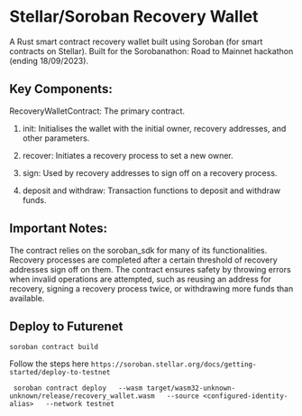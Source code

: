# Stellar/Soroban Recovery Wallet
A Rust smart contract recovery wallet built using Soroban (for smart contracts on Stellar). Built for the Sorobanathon: Road to Mainnet hackathon (ending 18/09/2023).

## Key Components:

RecoveryWalletContract: The primary contract.

1. init: Initialises the wallet with the initial owner, recovery addresses, and other parameters.

2. recover: Initiates a recovery process to set a new owner.

3. sign: Used by recovery addresses to sign off on a recovery process.

4. deposit and withdraw: Transaction functions to deposit and withdraw funds.

## Important Notes:

The contract relies on the soroban_sdk for many of its functionalities.
Recovery processes are completed after a certain threshold of recovery addresses sign off on them.
The contract ensures safety by throwing errors when invalid operations are attempted, such as reusing an address for recovery, signing a recovery process twice, or withdrawing more funds than available.

## Deploy to Futurenet

```soroban contract build```

Follow the steps here `https://soroban.stellar.org/docs/getting-started/deploy-to-testnet`

```
 soroban contract deploy   --wasm target/wasm32-unknown-unknown/release/recovery_wallet.wasm   --source <configured-identity-alias>   --network testnet
```